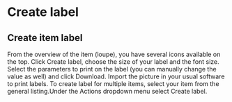 # Create label

## Create item label

From the overview of the item (loupe), you have several icons available on the top. Click Create label, choose the size of your label and the font size. Select the parameters to print on the label (you can manually change the value as well) and click Download. Import the picture in your usual software to print labels.
To create label for multiple items, select your item from the general listing.Under the Actions dropdown menu select Create label.
